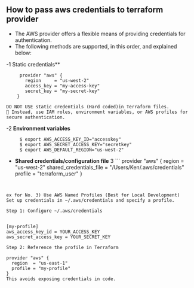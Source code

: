 ## How to pass aws credentials to terraform provider

- The AWS provider offers a flexible means of providing credentials for authentication.
- The following methods are supported, in this order, and explained below:

-1  Static credentials**
```
     provider "aws" {
       region     = "us-west-2"
       access_key = "my-access-key"
       secret_key = "my-secret-key"
    }

DO NOT USE static credentials (Hard coded)in Terraform files.
🔹 Instead, use IAM roles, environment variables, or AWS profiles for secure authentication.

```
-2  **Environment variables**
```
     $ export AWS_ACCESS_KEY_ID="accesskey"
     $ export AWS_SECRET_ACCESS_KEY="secretkey"
     $ export AWS_DEFAULT_REGION="us-west-2"
```

- **Shared credentials/configuration file**
3 ```
    provider "aws" {
      region                  = "us-west-2"
      shared_credentials_file = "/Users/Ken/.aws/credentials"
      profile                 = "terraform_user"
  }
```


ex for No. 3) Use AWS Named Profiles (Best for Local Development)
Set up credentials in ~/.aws/credentials and specify a profile.

Step 1: Configure ~/.aws/credentials


[my-profile]
aws_access_key_id = YOUR_ACCESS_KEY
aws_secret_access_key = YOUR_SECRET_KEY

Step 2: Reference the profile in Terraform

provider "aws" {
  region  = "us-east-1"
  profile = "my-profile"
}
This avoids exposing credentials in code.
